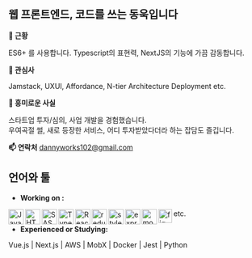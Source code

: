 ## 웹 프론트엔드, 코드를 쓰는 동욱입니다

**🔭 근황**

ES6+ 를 사용합니다. Typescript의 표현력, NextJS의 기능에 가끔 감동합니다.

**🌱 관심사**

Jamstack, UXUI, Affordance, N-tier Architecture Deployment etc.

**🤣 흥미로운 사실**

스타트업 투자/심의, 사업 개발을 경험했습니다.<br/>
우여곡절 썰, 새로 등장한 서비스, 어디 투자받았다더라 하는 잡담도 즐깁니다.

**📫 연락처** [dannyworks102@gmail.com](dannyworks102@gmail.com)

## 언어와 툴

- **Working on :**

<img align="left" width="30px" alt="Javascript" src="https://devicon.dev/devicon.git/icons/javascript/javascript-plain.svg"/>
<img align="left" width="30px" alt="HTML5" src="https://devicon.dev/devicon.git/icons/html5/html5-original.svg"/>
<img align="left" width="30px" alt="SASS" src="https://devicon.dev/devicon.git/icons/sass/sass-original.svg"/>
<img align="left" width="30px" alt="Typescript" src="https://devicon.dev/devicon.git/icons/typescript/typescript-original.svg"/>
<img align="left" width="30px" alt="React" src="https://devicon.dev/devicon.git/icons/react/react-original.svg"/>
<img align="left" width="30px" alt="redux" src="https://devicon.dev/devicon.git/icons/redux/redux-original.svg"/>
<img align="left" width="30px" alt="styled-component" src="https://spectrum.imgix.net/communities/e8792514-dc32-43ff-a26e-81c85754f193/test.png.0.3184486404030735?w=256&h=256&dpr=2&auto=compress&expires=1600041600000&ixlib=js-1.3.0&s=7d25e5629376af9dcd15048fd55f14c3"/>
<img align="left" width="30px" alt="express" src="https://devicon.dev/devicon.git/icons/express/express-original.svg"/>
<img align="left" width="30px" alt="mongodb" src="https://devicon.dev/devicon.git/icons/mongodb/mongodb-plain.svg"/>
<img align="left" height="27px" alt="figma" src="https://cdn.worldvectorlogo.com/logos/figma-1.svg"/>

etc.

- **Experienced or Studying:**

Vue.js | Next.js | AWS | MobX | Docker | Jest | Python
